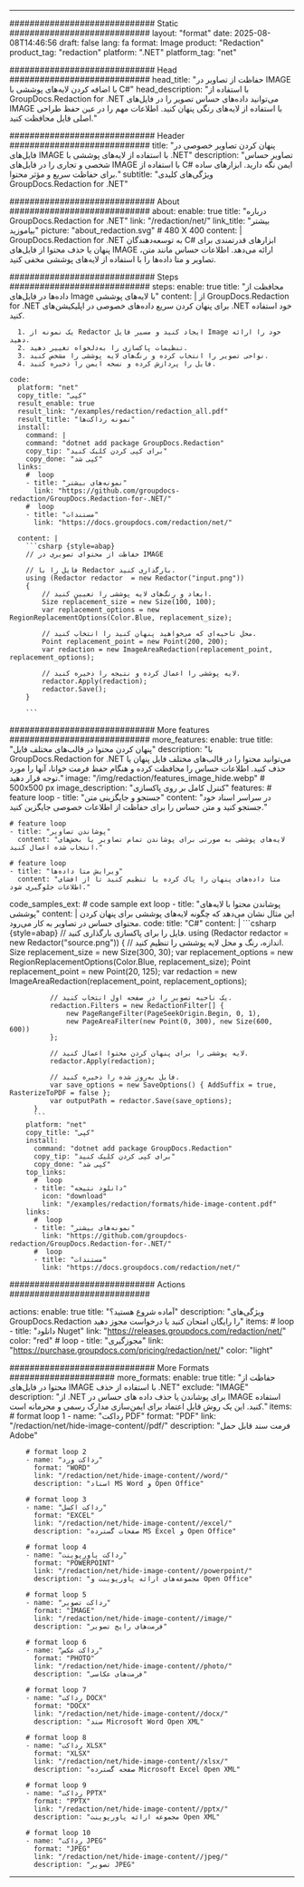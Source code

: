 
---
############################# Static ############################
layout: "format"
date:  2025-08-08T14:46:56
draft: false
lang: fa
format: Image
product: "Redaction"
product_tag: "redaction"
platform: ".NET"
platform_tag: "net"

############################# Head ############################
head_title: "حفاظت از تصاویر در IMAGE با اضافه کردن لایه‌های پوششی با C#"
head_description: "با استفاده از GroupDocs.Redaction for .NET می‌توانید داده‌های حساس تصویر را در فایل‌های IMAGE با استفاده از لایه‌های رنگی پنهان کنید. اطلاعات مهم را در عین حفظ طراحی اصلی فایل محافظت کنید."

############################# Header ############################
title: "پنهان کردن تصاویر خصوصی در فایل‌های IMAGE با استفاده از لایه‌های پوششی با .NET" 
description: "تصاویر حساس شخصی و تجاری را در فایل‌های IMAGE با استفاده از C# ایمن نگه دارید. ابزارهای ساده برای حفاظت سریع و مؤثر محتوا."
subtitle: "ویژگی‌های کلیدی GroupDocs.Redaction for .NET" 

############################# About ############################
about:
    enable: true
    title: "درباره GroupDocs.Redaction for .NET"
    link: "/redaction/net/"
    link_title: "بیشتر بیاموزید"
    picture: "about_redaction.svg" # 480 X 400
    content: |
       GroupDocs.Redaction for .NET به توسعه‌دهندگان C# ابزارهای قدرتمندی برای پنهان یا حذف محتوا از فایل‌های IMAGE ارائه می‌دهد. اطلاعات حساس مانند متن، تصاویر و متا داده‌ها را با استفاده از لایه‌های پوششی مخفی کنید.

############################# Steps ############################
steps:
    enable: true
    title: "محافظت از داده‌ها در فایل‌های Image با لایه‌های پوششی"
    content: |
      از GroupDocs.Redaction for .NET برای پنهان کردن سریع داده‌های خصوصی در اپلیکیشن‌های .NET خود استفاده کنید.
      
      1. یک نمونه از Redactor ایجاد کنید و مسیر فایل Image خود را ارائه دهید.
      2. تنظیمات پاکسازی را به‌دلخواه تغییر دهید.
      3. نواحی تصویر را انتخاب کرده و رنگ‌های لایه پوششی را مشخص کنید.
      4. فایل را پردازش کرده و نسخه ایمن را ذخیره کنید.
   
    code:
      platform: "net"
      copy_title: "کپی"
      result_enable: true
      result_link: "/examples/redaction/redaction_all.pdf"
      result_title: "نمونه رداکت‌ها"
      install:
        command: |
        command: "dotnet add package GroupDocs.Redaction"
        copy_tip: "برای کپی کردن کلیک کنید"
        copy_done: "کپی شد"
      links:
        #  loop
        - title: "نمونه‌های بیشتر"
          link: "https://github.com/groupdocs-redaction/GroupDocs.Redaction-for-.NET/"
        #  loop
        - title: "مستندات"
          link: "https://docs.groupdocs.com/redaction/net/"
          
      content: |
        ```csharp {style=abap}
        // حفاظت از محتوای تصویری در IMAGE

        // فایل را با Redactor بارگذاری کنید.
        using (Redactor redactor  = new Redactor("input.png"))
        {
            // ابعاد و رنگ‌های لایه پوششی را تعیین کنید.
            Size replacement_size = new Size(100, 100);
            var replacement_options = new RegionReplacementOptions(Color.Blue, replacement_size);

            // محل ناحیه‌ای که می‌خواهید پنهان کنید را انتخاب کنید.
            Point replacement_point = new Point(200, 200);
            var redaction = new ImageAreaRedaction(replacement_point, replacement_options);
            
            // لایه پوششی را اعمال کرده و نتیجه را ذخیره کنید.
            redactor.Apply(redaction);
            redactor.Save();
        }
        
        ```            


############################# More features ############################
more_features:
  enable: true
  title: "پنهان کردن محتوا در قالب‌های مختلف فایل"
  description: "با GroupDocs.Redaction for .NET می‌توانید محتوا را در قالب‌های مختلف فایل پنهان یا حذف کنید. اطلاعات حساس را محافظت کرده و هنگام حفظ فرمت خوانا، آنها را مورد توجه قرار دهید."
  image: "/img/redaction/features_image_hide.webp" # 500x500 px
  image_description: "کنترل کامل بر روی پاکسازی"
  features:
    # feature loop
    - title: "جستجو و جایگزینی متن"
      content: "در سراسر اسناد خود جستجو کنید و متن حساس را برای حفاظت از اطلاعات خصوصی جایگزین کنید."

    # feature loop
    - title: "پوشاندن تصاویر"
      content: "لایه‌های پوششی به صورتی برای پوشاندن تمام تصاویر یا بخش‌های انتخاب شده اعمال کنید."

    # feature loop
    - title: "ویرایش متا داده‌ها"
      content: "متا داده‌های پنهان را پاک کرده یا تنظیم کنید تا از افشای اطلاعات جلوگیری شود."
      
  code_samples_ext:
    # code sample ext loop
    - title: "پوشاندن محتوا با لایه‌های پوششی"
      content: |
        این مثال نشان می‌دهد که چگونه لایه‌های پوششی برای پنهان کردن محتوای حساس در تصاویر به کار می‌رود.
      code:
        title: "C#"
        content: |
          ```csharp {style=abap}
          //  فایل را برای پاکسازی بارگذاری کنید.
          using (Redactor redactor  = new Redactor("source.png"))
          {
              // اندازه، رنگ و محل لایه پوششی را تنظیم کنید.
              Size replacement_size = new Size(300, 30);
              var replacement_options = new RegionReplacementOptions(Color.Blue, replacement_size);
              Point replacement_point = new Point(20, 125);
              var redaction = new ImageAreaRedaction(replacement_point, replacement_options);
 
              // یک ناحیه تصویر را در صفحه اول انتخاب کنید.
              redaction.Filters = new RedactionFilter[] {
                  new PageRangeFilter(PageSeekOrigin.Begin, 0, 1),
                  new PageAreaFilter(new Point(0, 300), new Size(600, 600))
              };

              // لایه پوششی را برای پنهان کردن محتوا اعمال کنید.
              redactor.Apply(redaction);

              // فایل به‌روز شده را ذخیره کنید.
              var save_options = new SaveOptions() { AddSuffix = true, RasterizeToPDF = false };
              var outputPath = redactor.Save(save_options);
          }
          ```
        platform: "net"
        copy_title: "کپی"
        install:
          command: "dotnet add package GroupDocs.Redaction"
          copy_tip: "برای کپی کردن کلیک کنید"
          copy_done: "کپی شد"
        top_links:
          #  loop
          - title: "دانلود نتیجه"
            icon: "download"
            link: "/examples/redaction/formats/hide-image-content.pdf"
        links:
          #  loop
          - title: "نمونه‌های بیشتر"
            link: "https://github.com/groupdocs-redaction/GroupDocs.Redaction-for-.NET/"
          #  loop
          - title: "مستندات"
            link: "https://docs.groupdocs.com/redaction/net/"


############################# Actions ############################

actions:
  enable: true
  title: "آماده شروع هستید؟"
  description: "ویژگی‌های GroupDocs.Redaction را رایگان امتحان کنید یا درخواست مجوز دهید"
  items:
    #  loop
    - title: "دانلود Nuget"
      link: "https://releases.groupdocs.com/redaction/net/"
      color: "red"
        #  loop
    - title: "مجوزگیری"
      link: "https://purchase.groupdocs.com/pricing/redaction/net/"
      color: "light"


############################# More Formats #####################
more_formats:
    enable: true
    title: "حفاظت از محتوا در فایل‌های IMAGE با استفاده از حذف .NET"
    exclude: "IMAGE"
    description: "از .NET برای پوشاندن یا حذف داده های حساس در IMAGE استفاده کنید. این یک روش قابل اعتماد برای ایمن‌سازی مدارک رسمی و محرمانه است."
    items: 
        # format loop 1
        - name: "رداکت PDF"
          format: "PDF"
          link: "/redaction/net/hide-image-content//pdf/"
          description: "فرمت سند قابل حمل Adobe"

        # format loop 2
        - name: "رداکت ورد"
          format: "WORD"
          link: "/redaction/net/hide-image-content//word/"
          description: "اسناد MS Word و Open Office"
          
        # format loop 3
        - name: "رداکت اکسل"
          format: "EXCEL"
          link: "/redaction/net/hide-image-content//excel/"
          description: "صفحات گسترده MS Excel و Open Office"

        # format loop 4
        - name: "رداکت پاورپوینت"
          format: "POWERPOINT"
          link: "/redaction/net/hide-image-content//powerpoint/"
          description: "مجموعه‌های ارائه پاورپوینت و Open Office"

        # format loop 5
        - name: "رداکت تصویر"
          format: "IMAGE"
          link: "/redaction/net/hide-image-content//image/"
          description: "فرمت‌های رایج تصویر"

        # format loop 6
        - name: "رداکت عکس"
          format: "PHOTO"
          link: "/redaction/net/hide-image-content//photo/"
          description: "فرمت‌های عکاسی"

        # format loop 7
        - name: "رداکت DOCX"
          format: "DOCX"
          link: "/redaction/net/hide-image-content//docx/"
          description: "سند Microsoft Word Open XML"
          
        # format loop 8
        - name: "رداکت XLSX"
          format: "XLSX"
          link: "/redaction/net/hide-image-content//xlsx/"
          description: "صفحه گسترده Microsoft Excel Open XML"
          
        # format loop 9
        - name: "رداکت PPTX"
          format: "PPTX"
          link: "/redaction/net/hide-image-content//pptx/"
          description: "مجموعه ارائه پاورپوینت Open XML"

        # format loop 10
        - name: "رداکت JPEG"
          format: "JPEG"
          link: "/redaction/net/hide-image-content//jpeg/"
          description: "تصویر JPEG"


---